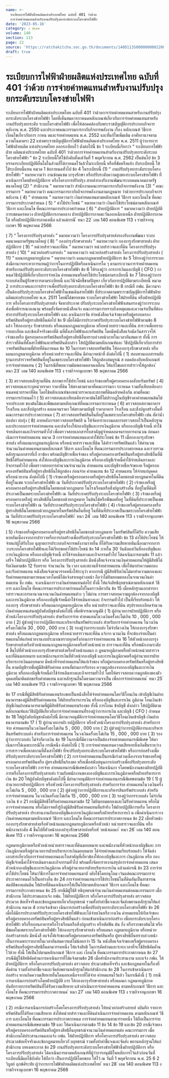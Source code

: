 ```yaml
---
name: >-
  ระเบียบการไฟฟ้าฝ่ายผลิตแห่งประเทศไทย ฉบับที่ 401 ว่าด้วย 
  การจ่ายค่าทดแทนสำหรับงานปรับปรุงยกระดับระบบโครงข่ายไฟฟ้า
date: '2023-05-16'
category: ง พิเศษ
volume: 140
section: 113
page: 22
source: 'https://ratchakitcha.soc.go.th/documents/140D113S0000000002200.pdf'
draft: true
---
```


# ระเบียบการไฟฟ้าฝ่ายผลิตแห่งประเทศไทย ฉบับที่ 401 ว่าด้วย  การจ่ายค่าทดแทนสำหรับงานปรับปรุงยกระดับระบบโครงข่ายไฟฟ้า

ระเบียบการไฟฟ้าฝ่ายผลิตแห่งประเทศไทย ฉบับที่ 401 ว่าด้วยการจ่ายค่าทดแทนสาหรับงานปรับปรุงยกระดับระบบโครงข่ายไฟฟ้า โดยที่เห็นสมควรกาหนดหลักเกณฑ์เกี่ยวกับการจ่ายค่าทดแทนสาหรับงานปรับปรุงยกระดับ ระบบโครงข่ายไฟฟ้า เพื่อให้สอดคล้องกับพระราชบัญญัติการประกอบกิจการพลังงาน พ.ศ. 2550 และประกาศคณะกรรมการกากับกิจการพลังงาน เรื่อง หลักเกณฑ์ วิธีการ เงื่อนไขเกี่ยวกับการ กาหน ดและจ่ายค่าทดแทน พ.ศ. 2552 และที่แก้ไขเพิ่มเติม อาศัยอานาจตามความในมาตรา 22 แห่งพระราชบัญญัติการไฟฟ้าฝ่ายผลิตแห่งประเทศไทย พ.ศ. 2511 ผู้ว่าการการไฟฟ้าฝ่ายผลิต แห่งประเทศไทย ออกระเบียบไว้ ดังต่อไปนี้ ข้อ 1 ระเบียบนี้เรียกว่า “ ระเบียบการไฟฟ้าฝ่าย ผลิตแห่งประเทศไทย ฉบับที่ 401 ว่าด้วยการจ่ายค่าทดแทนสำหรับงานปรับปรุงยกระดับระบบโครงข่ายไฟฟ้า ” ข้อ 2 ระเบียบนี้ให้ใช้บังคับตั้งแต่วันที่ 1 พฤศจิกายน พ.ศ. 2562 เป็นต้นไป ข้อ 3 บรรดาระเบียบปฏิบัติอื่นใดในส่วนที่ได้กาหนดไว้แล้วในระเบียบนี้ หรือที่ขัดหรือแย้ง กับระเบียบนี้ ให้ใช้ระเบียบนี้แทน หมวด 1 ข้อกาหนดทั่วไป ข้อ 4 ในระเบียบนี้ (1) “ งานปรับปรุงยกระดับระบบโครงข่ายไฟฟ้า ” หมายความว่า งานซ่อมแซม บารุงรักษา หรือปรับระดับความสูงของระบบโครงข่ายไฟฟ้า ที่ดาเนินการโดยฝ่ายปฏิบัติการ หรือโครงการปรับปรุง สายส่งรองรับงานพัฒนาระบบคมนาคมภาครัฐขนาดใหญ่ (2) “ สำนักงาน ” หมายความว่า สำนักงานคณะกรรมการกากับกิจการพลังงาน (3) “ คณะกรรมการ ” หมายความว่า คณะกรรมการกากับกิจการพลังงานตามกฎหมาย ว่าด้วยการประกอบกิจการพลังงาน ( 4) “ ค่าทดแทน ” หมายความว่า เงินค่าทดแทนตามหลักเกณฑ์ วิธีการ และเงื่อนไข ที่คณะกรรมการประกาศกำหนด ( 5) “ ค่าใช้ประโยชน์ ” หมายความว่า เงินค่าใช้ประโยชน์ตามหลักเกณฑ์ วิธีการ และเงื่อนไข ที่คณะกรรมการประกาศกำหนด ( 6) “ ฝ่ายปฏิบัติการ ” หมายความว่า ฝ่ายปฏิบัติการเขตนครหลวง ฝ่ายปฏิบัติการภาคกลาง ฝ่ายปฏิบัติการภาคตะวันออกเฉียงเหนือ ฝ่ายปฏิบัติการภาคใต้ หรือฝ่ายปฏิบัติการภาคเหนือ แล้วแต่กรณี ้ หนา 22 ่ เลม 140 ตอนพิเศษ 113 ง ราชกิจจานุเบกษา 16 พฤษภาคม 2566

( 7) “ โครงการปรับปรุงสายส่ง ” หมายความว่า โครงการปรับปรุงสายส่งรองรับงานพัฒนา ระบบคมนาคมภาครัฐขนาดใหญ่ ( 8) “ กองบำรุงรักษาสายส่ง ” หมายความว่า กองบารุงรักษาสายส่ง ฝ่ายปฏิบัติการ ( 9) “ หน่วยสำรวจและที่ดิน ” หมายความว่า หน่วยสำรวจและที่ดิน โครงการปรับปรุงสายส่ง ( 10) “ หน่วยก่อสร้างสายส่ง ” หมายความว่า หน่วยก่อสร้างสายส่ง โครงการปรับปรุงสายส่ง ( 11) “ แผนกกฎหมายภูมิภาค ” หมายความว่า แผนกกฎหมายฝ่ายปฏิบัติการ ข้อ 5 ให้รองผู้ว่าการระบบส่งมีอานาจกระทาการแทนผู้ว่าการในการปฏิบัติหรือดาเนินการใด ๆ ตามกระบวนการจ่ายค่าทดแทนสำหรับงานปรับปรุงยกระดับระบบโครงข่ายไฟฟ้า ข้อ 6 ให้รองผู้ว่า การการเงินและบัญชี ( CFO ) กาหนดวิธีปฏิบัติที่เกี่ยวกับการจ่ายเงิน ค่าทดแทนหรือค่าใช้ประโยชน์ตามระเบียบนี้ ข้อ 7 ให้รองผู้ว่าการระบบส่งเป็นผู้รักษาการตามระเบียบนี้ และวินิจฉัยชี้ขาดปัญหา เกี่ยวกับการปฏิบัติตามระเบียบนี้ หมวด 2 การประกาศและการสำรวจเพื่อปรับปรุงยกระดับระบบโครงข่ายไฟฟ้า ข้อ 8 กรณีที่ กฟผ. มีความจาเป็นต้องปรับปรุงระบบโครงข่ายไฟฟ้าในเขตเดินสายไฟฟ้า ที่ประกาศตามพระราชบัญญัติการไฟฟ้าฝ่ายผลิตแห่งประเทศไทย พ.ศ. 2511 โดยมิได้ขยายเขต ระบบโครงข่ายไฟฟ้า ให้ฝ่ายที่ดิน หรือฝ่ายปฏิบัติการ หรือโครงการปรับปรุงสายส่ง จัดทาประกาศ ปรับปรุงระบบโครงข่ายไฟฟ้าเสนอรองผู้ว่าการระบบส่งเพื่อพิจารณาลงนาม พร้อมทั้งจัดทาหนังสือแจ้ง คณะกรรมการทราบถึงเหตุผลและความจำเป็นที่ต้องทำการปรับปรุงระบบโครงข่ายไฟฟ้า และ ดาเนินการจัด ทำหนังสือแจ้งเจ้าของหรือผู้ครอบครองทรัพย์สินหรือผู้ทรงสิทธิอื่นต่อไป ข้อ 9 เมื่อได้มีการประกาศปรับปรุงระบบโครงข่ายไฟฟ้าตามข้อ 8 แล้ว ให้กองบารุง รักษาสายส่ง หรือแผนกกฎหมายภูมิภาค หรือหน่วยสารวจและที่ดิน สารวจเพื่อทราบรายละเอียด และข้อเท็จจริงของที่ดิ นที่ตั้งเสาไฟฟ้าและทรัพย์สิน โดยมีหนังสือแจ้งนัดวันสารวจให้เจ้าของหรือ ผู้ครอบครองทรัพย์สินหรือผู้ทรงสิทธิอื่นทราบล่วงหน้าภายในเวลาอันสมควร ทั้งนี้ การสำรวจที่ดินที่ตั้งเสาไฟฟ้าและทรัพย์สินดังกล่าว ให้ปฏิบัติตามหลักเกณฑ์และ วิธีปฏิบัติเกี่ยวกับการสำร วจทรัพย์สินตามที่ฝ่ายที่ดินกาหนด ข้อ 10 ในการตรวจสอบทรัพย์สิน ให้กองบารุงรักษาสายส่ง หรือแผนกกฎหมายภูมิภาค หรือหน่วยสำรวจและที่ดิน มีอำนาจหน้าที่ ดังต่อไปนี้ ( 1) สอบทานเอกสารหลักฐานการสำรวจทรัพย์สินที่อยู่ในเขตระบบโครงข่ายไฟฟ้า ให้ถูกต้องสมบูรณ์ ส อดคล้องกับหลักเกณฑ์การจ่ายค่าทดแทน ( 2) ในกรณีที่พบความผิดพลาดคลาดเคลื่อน ให้แก้ไขผลการสำรวจให้ถูกต้อง ้ หนา 23 ่ เลม 140 ตอนพิเศษ 113 ง ราชกิจจานุเบกษา 16 พฤษภาคม 2566

( 3) ตรวจสอบหลักฐานที่ดิน สภาพการใช้ประโยชน์ และเจ้าของหรือผู้ครอบครองอสังหาริมทรัพย์ ( 4) ตรวจสอบและระบุหน่วยราคา ราคาที่ดิน ให้ตรงตามราคาที่คณะกรรมกา รกาหนด รวมทั้งเทียบเคียงกาหนดหน่วยราคาที่ดิน โดยใช้หลักเกณฑ์ของหน่วยราคาและสภาพที่ดินคล้ายคลึงกัน ตามที่คณะกรรมการกำหนดไว้ ( 5) ตรวจสอบและเทียบเคียงราคาต้นไม้ที่ไม่ปรากฏในบัญชีราคาค่าทดแทนต้นไม้ จากประเภท ของต้นไม้และพืชผลตามหลักเกณฑ์ที่คณะกรรมการกาหนด ( 6) ตรวจสอบสภาพอาคาร โรงเรือน และสิ่งปลูกสร้าง ตลอดจนราคา ให้ตรงตามบัญชี ราคาอาคาร โรงเรือน และสิ่งปลูกสร้างอื่นที่คณะกรรมการประกาศกาหนด ( 7) ตรวจสอบทรัพย์สินอื่นที่อยู่ในเขตระบบโครงข่ายไฟฟ้า เช่น สัตว์น้ำ บ่อปลา บ่อกุ้ง ( 8) ภายหลังการตรวจสอบทรัพย์สิ น ให้จัดทารายงานผลการตรวจสอบไว้เป็นหลักฐาน และประกอบการจ่ายค่าทดแทน และส่งเรื่องให้กองบัญชีและการเงินภูมิภาค หรือกองบัญชีเจ้าหนี้ ค่าใช้จ่ายเดินทางและกิจกรรมทั่วไป เพื่อตรวจสอบเอกสารใบสาคัญคู่จ่ายตลอดจนรายการคานวณ ก่อนดาเนินการจ่ายค่าทดแทน หมวด 3 การจ่ายค่าทดแทนและค่าใช้ประโยชน์ ข้อ 11 เมื่อกองบารุงรักษาสายส่ง หรือแผนกกฎหมายภูมิภาค หรือหน่วยสารวจและที่ดิน ได้สำรวจทรัพย์สินแล้ว ให้คำนวณจำนวนเงินค่าทดแทนตามหลักเกณฑ์ วิธีการ และเงื่อนไข ที่คณะกรรมการประกาศกาหนด และรวบรวมหลักฐานเอกสารที่เกี่ ยวข้อง พร้อมบัญชีรายชื่อเจ้าของ หรือผู้ครอบครองทรัพย์สินหรือผู้ทรงสิทธิอื่นที่มีสิทธิได้รับค่าทดแทน ส่งให้กองบัญชีและการเงินภูมิภาค หรือกองบัญชีเจ้าหนี้ค่าใช้จ่ายเดินทางและกิจกรรมทั่วไป เพื่อตรวจสอบการคำนวณจำนวนเงิน ค่าทดแทน และบัญชีรายชื่อเจ้าของห รือผู้ครอบครองทรัพย์สินหรือผู้ทรงสิทธิอื่นให้ถูกต้อง ก่อนจ่าย ค่าทดแทน ข้อ 12 ค่าทดแทน ให้จ่ายแก่บุคคลหรือหน่วยงาน ดังต่อไปนี้ ( 1) เจ้าของหรือผู้ครอบครองหรือผู้ทรงสิทธิอื่นโดยชอบด้วยกฎหมายในที่ดินที่อยู่ในเขต ระบบโครงข่ายไฟฟ้า ณ วันที่ประกาศปรับปรุงระบบโครงข่ายไฟฟ้า ( 2) เจ้าของหรือผู้ครอบครองหรือผู้ทรงสิทธิอื่นโดยชอบด้วยกฎหมาย ในโรงเรือนหรือสิ่งปลูกสร้างอื่น ที่อยู่ในที่ดินที่ประกาศเป็นเขตระบบโครงข่ายไฟฟ้า ณ วันที่ประกาศปรับปรุงระบบโครงข่ายไฟฟ้า ( 3) เจ้าของหรือผู้ครอบครองหรือผู้ ทรงสิทธิอื่นโดยชอบด้วยกฎหมาย ในต้นไม้หรือพืชผลที่อยู่ ในที่ดินที่ประกาศเป็นเขตระบบโครงข่ายไฟฟ้า ณ วันที่ประกาศปรับปรุงระบบโครงข่ายไฟฟ้า ( 4) เจ้าของหรือผู้ครอบครองหรือผู้ทรงสิทธิอื่นโดยชอบด้วยกฎหมายในทรัพย์สินอื่นที่อยู่ ในที่ดินที่ประกาศเป็นเขตระบบโครงข่ำยไฟฟ้า ณ วันที่ประกาศปรับปรุงระบบโครงข่ายไฟฟ้า ้ หนา 24 ่ เลม 140 ตอนพิเศษ 113 ง ราชกิจจานุเบกษา 16 พฤษภาคม 2566

( 5) เจ้าของหรือผู้ครอบครองหรือผู้ทรงสิทธิอื่นโดยชอบด้วยกฎหมาย ในทรัพย์สินที่ได้รับ ความเสียหายอันเนื่องจากการสำรวจหรือการก่อสร้างเพื่อปรับปรุงระบบโครงข่ายไฟฟ้า ข้อ 13 ค่าใช้ประโยชน์ ให้จ่ายแก่ผู้ได้รับใบอ นุญาตการประกอบกิจการพลังงานรายอื่น ที่ได้รับความเสียหายอันเนื่องมาจากการวางระบบโครงข่ายไฟฟ้าและได้เรียกขอค่าใช้ประโยชน์ ข้อ 14 ภายใน 30 วันนับแต่วันที่กองบัญชีและการเงินภูมิภาค หรือกองบัญชีเจ้าหนี้ ค่าใช้จ่ายเดินทางและกิจกรรมทั่วไป ได้ดาเนินการตามข้อ 11 แล้วเสร็จ ให้ฝ่ายปฏิบัติการ หรือ โครงการปรับปรุงสายส่ง มีหนังสือแจ้งจานวนเงินค่าทดแทนให้ผู้มีสิทธิได้รับเงินตามข้อ 12 รับทราบ จำนวนเงิน วัน เวลา และสถานที่จ่ายค่าทดแทน เพื่อให้มาทำความตกลงและรับค่าทดแทน หนังสือแจ้งตามวรรคหนึ่งให้ระบุว่า หากกรณี ผู้มีสิทธิรับเงินไม่มาทำความตกลงและ รับค่าทดแทนตามกาหนดเวลาโดยมิได้แจ้งสาเหตุล่วงหน้า ถือว่าไม่ยินยอมตกลงในจานวนเงินค่าทดแทน ซึ่ง กฟผ. จะดาเนินการวางเงินค่าทดแทนต่อไป ทั้งนี้ ให้แจ้งสิทธิอุทธรณ์ตามหลักเกณฑ์ วิธีการ และเงื่อนไข ที่คณะกรรมการประกาศกำหนดไปในคราวเดียวกัน ข้อ 15 เมื่อหลักฐานเอกสารการสารวจและการคานวณจานวนเงินค่าทดแทนต่าง ๆ ได้ผ่าน การตรวจสอบความถูกต้องจากกองบัญชีและการเงินภูมิภาค หรือกองบัญชีเจ้าหนี้ค่าใช้จ่ายเดินทางและ กิจกรรมทั่วไป เป็นที่เรียบร้อยแล้ว ให้กองบารุ งรักษาสายส่ง หรือแผนกกฎหมายภูมิภาค หรือ หน่วยสำรวจและที่ดิน สรุปรายละเอียดจำนวนเงินค่าทดแทนเสนอผู้บังคับบัญชาดังต่อไปนี้ เพื่อพิจารณาอนุมัติ ( 1) ผู้อำนวยการฝ่ายปฏิบัติการ หรือหัวหน้าโครงการปรับปรุงสายส่ง สำหรับการจ่าย ค่าทดแทนในวงเงินครั้งละไม่เกิน 10 , 000 , 000 บาท ( 2) ผู้ช่วยผู้ว่าการปฏิบัติการและบริหารสินทรัพย์ระบบส่ง สำหรับการจ่ายค่าทดแทน ในวงเงินครั้งละไม่เกิน 30 , 000 , 000 บาท ( 3) รองผู้ว่าการระบบส่ง ไม่จำกัดวงเงิน ให้กองบารุงรักษาสายส่ง หรือแผนกกฎหมายภูมิภาค หรือหน่วยสารวจและที่ดิน แจ้งจา นวนเงิน ที่จะต้องจ่ายเป็นค่าทดแทนให้แก่หน่วยงานงบประมาณทราบทุกครั้งก่อนการจ่ายค่าทดแทน ข้อ 16 ให้หัวหน้ากองบารุงรักษาสายส่งหรือหัวหน้าแผนกกฎหมายภูมิภาคหรือหัวหน้าหน่วย สารวจและที่ดิน หรือพนักงานระดับ 4 ขึ้นไปที่หัวหน้ากองบารุงรักษาสายส่งหรือหัวหน้าแผนก ก ฎหมายภูมิภาคหรือหัวหน้าหน่วยสารวจและที่ดินมอบหมาย และพนักงานการเงินที่หัวหน้ากองบัญชี และการเงินภูมิภาคหรือผู้อำนวยการฝ่ายบริหารการเงินมอบหมาย มีหน้าที่จ่ายค่าทดแทนให้แก่เจ้าของ หรือผู้ครอบครองทรัพย์สินหรือผู้ทรงสิทธิอื่น ตามบัญชีรายชื่อผู้มีสิทธิรับค่าทด แทนที่ผ่านการรับรอง ความถูกต้องจากกองบัญชีและการเงินภูมิภาค หรือกองบัญชีเจ้าหนี้ค่าใช้จ่ายเดินทางและกิจกรรมทั่วไป โดยให้ตรวจสอบความถูกต้องของตัวบุคคลที่มาติดต่อขอรับค่าทดแทน และหลักฐานอื่นใดตามความจาเป็น เพื่อการจ่ายค่าทดแทน ้ หนา 25 ่ เลม 140 ตอนพิเศษ 113 ง ราชกิจจานุเบกษา 16 พฤษภาคม 2566

ข้อ 17 กรณีที่ผู้มีสิทธิรับค่าทดแทนร้องขอเป็นหนังสือให้จ่ายค่าทดแทนโดยวิธีโอนเงิน เข้าบัญชีเงินฝากธนาคารของผู้มีสิทธิรับค่าทดแทน ให้ฝ่ายบริหารการเงิน หรือกองบัญชีและการเงิน ภูมิภาค โอนเงินเข้าบัญชีเงินฝากธนาคารตามที่ผู้มีสิทธิรับค่าทดแทนร้องขอ ทั้งนี้ การโอนเ ข้าบัญชี ดังกล่าว ให้ปฏิบัติตามหลักเกณฑ์และวิธีปฏิบัติเกี่ยวกับการจ่ายค่าทดแทนที่รองผู้ว่าการการเงิน และบัญชี ( CFO ) กำหนด ข้อ 18 ให้ผู้บังคับบัญชาดังต่อไปนี้ มีอานาจอนุมัติการจ่ายค่าทดแทนโดยวิธีโอนเงินเข้าบัญชี เงินฝากธนาคารตามข้อ 17 ( 1) ผู้อำนวยการฝ่า ยปฏิบัติการ หรือหัวหน้าโครงการปรับปรุงสายส่ง สำหรับการจ่าย ค่าทดแทนในวงเงินครั้งละไม่เกิน 5 , 000 , 000 บาท ( 2) ผู้ช่วยผู้ว่าการปฏิบัติการและบริหารสินทรัพย์ระบบส่ง สำหรับการจ่ายค่าทดแทน ในวงเงินครั้งละไม่เกิน 15 , 000 , 000 บาท ( 3) รองผู้ว่าการระบบส่ง ไม่จำกัดวงเงิน ข้อ 19 ในกรณีที่มีความจาเป็นต้องจ่ายค่าทดแทนกรณีพิเศษ ให้ดาเนินการได้เฉพาะกรณีใด กรณีหนึ่ง ดังต่อไปนี้ ( 1) การจ่ายค่าทดแทนความเสียหายซึ่งเกิดขึ้นระหว่างการสารวจเพื่อหาสถานที่ตั้งเสาไฟฟ้า ที่จะปรับปรุงยกระดับระบบโครงข่ายไฟฟ้า หรือการก่อสร้ำงเพื่อปรับปรุงยกระดับระบบโครงข่ายไฟฟ้า ( 2) การจ่ายค่าทดแทนเป็นกรณีเร่งด่วนเนื่องจากเจ้าของหรือผู้ครอบครองทรัพย์สินหรือ ผู้ทรงสิทธิอื่นร้องขอ หรือเพื่อสนับสนุนการก่อสร้างเพื่อปรับปรุงยกระดับระบบโครงข่ายไฟฟ้า การจ่าย ค่าทดแทนกรณีพิเศษดังกล่าว ให้ดาเนินกา รโดยพนักงานของฝ่ายปฏิบัติการหรือโครงการปรับปรุงสายส่ง ร่วมกับพนักงานของกองบัญชีและการเงินภูมิภาคหรือฝ่ายบริหารการเงิน ข้อ 20 ให้ผู้บังคับบัญชาดังต่อไปนี้ มีอำนาจอนุมัติการจ่ายค่าทดแทนกรณีพิเศษตามข้อ 19 ( 1) ผู้อำนวยการฝ่ายปฏิบัติการ หรือหัวหน้าโครงการปรับปรุงสายส่ง สำหรับการจ่าย ค่าทดแทนในวงเงินครั้งละไม่เกิน 5 , 000 , 000 บาท ( 2) ผู้ช่วยผู้ว่าการปฏิบัติการและบริหารสินทรัพย์ระบบส่ง สำหรับการจ่ายค่าทดแทน ในวงเงินครั้งละไม่เกิน 15 , 000 , 000 บาท ( 3) รองผู้ว่าการระบบส่ง ไม่จำกัดวงเงิน ข้ อ 21 กรณีผู้มีสิทธิได้รับค่าทดแทนตามข้อ 12 ไม่ยินยอมตกลงและไม่รับค่าทดแทน หรือไม่อาจจ่ายค่าทดแทน หรือไม่อาจหยั่งรู้ถึงผู้มีสิทธิรับค่าทดแทนที่แท้จริง ให้ฝ่ายปฏิบัติการหรือ โครงการปรับปรุงสายส่ง ประสานงานกับกองบัญชีและการเงินภูมิภาคหรือฝ่ายบริหารการเงิ น เพื่อดำเนินการวางเงินค่าทดแทนตามหลักเกณฑ์ วิธีการ และเงื่อนไข ที่คณะกรรมการประกาศกาหนด ข้อ 22 เมื่อหัวหน้ากองบารุงรักษาสายส่งหรือหัวหน้าแผนกกฎหมายภูมิภาคหรือหัวหน้า หน่วยสารวจและที่ดิน หรือพนักงานระดับ 4 ขึ้นไปที่หัวหน้ากองบำรุงรักษาสายส่งหรือหั วหน้าแผนก ้ หนา 26 ่ เลม 140 ตอนพิเศษ 113 ง ราชกิจจานุเบกษา 16 พฤษภาคม 2566

กฎหมายภูมิภาคหรือหัวหน้าหน่วยสารวจและที่ดินมอบหมาย และพนักงานที่หัวหน้ากองบัญชีและ การเงินภูมิภาคหรือผู้อำนวยการฝ่ายบริหารการเงินมอบหมาย ได้จ่ายค่าทดแทนเรียบร้อยแล้ว ให้จัดส่ง เอกสารเกี่ยวกับการจ่ายค่าทดแทนและใบสาคัญที่เกี่ยวข้องให้กองบัญชีและการ เงินภูมิภาค หรือ กองบัญชีเจ้าหนี้ค่าใช้จ่ายเดินทางและกิจกรรมทั่วไป พร้อมทั้งจัดทารายงานสรุปการจ่ายค่าทดแทน เสนอหัวหน้ากองบัญชีและการเงินภูมิภาค หรือผู้อำนวยการฝ่ายบริหารการเงิน แล้วแต่กรณี ข้อ 23 การจ่ายค่าใช้ประโยชน์ ให้นาวิธีการในการจ่ายค่าทดแทนมาบั งคับใช้โดยอนุโลม เว้นแต่คณะกรรมการจะประกาศกาหนดไว้เป็นอย่างอื่น ข้อ 24 การจ่ายค่าทดแทนการใช้ประโยชน์ในที่ดินอันเป็นสาธารณสมบัติของแผ่นดิน ให้ฝ่ายที่ดินดาเนินการให้เป็นไปตามหลักเกณฑ์ วิธีการ และเงื่อนไข ที่คณะกรรมการประกาศกาหนด ข้อ 25 กรณีมีผู้ใช้สิ ทธิอุทธรณ์จำนวนเงินค่าทดแทนต่อคณะกรรมการ เมื่อสำนักงาน ได้ประสานและแจ้ง กฟผ. ให้ฝ่ายปฏิบัติการ หรือโครงการปรับปรุงสายส่ง ตรวจสอบ ประมวล ข้อเท็จจริงและข้อกฎหมายเกี่ยวกับอุทธรณ์ รวมทั้งทำคำชี้แจงและจัดส่งพยานหลักฐานให้แก่สำนักงาน หมวด 4 การแจ้งเข้าดา เนินการก่อสร้างเพื่อปรับปรุงยกระดับระบบโครงข่ายไฟฟ้า ข้อ 26 เมื่อได้มีการประกาศปรับปรุงระบบโครงข่ายไฟฟ้าและได้จ่ายเงินหรือวางเงิน ค่าทดแทนให้กับเจ้าของหรือผู้ครอบครองทรัพย์สินหรือผู้ทรงสิทธิอื่นแล้ว ก่อนเข้าดาเนินการก่อสร้าง เพื่อยกระดับระบบโครงข่ายไฟฟ้า หรือรื้อถอนอาคารหรือโรงเรือนหรือสิ่งปลูกสร้าง หรือตัดฟัน ต้น กิ่ง หรือรากของต้นไม้ หรือพืชผลในเขตระบบโครงข่ายไฟฟ้า ให้กองบารุงรักษาสายส่ง หรือแผนก กฎหมายภูมิภาค หรือหน่วยก่อสร้างสายส่ง มีหนังสื อแจ้งให้เจ้าของหรือผู้ครอบครองทรัพย์สินหรือ ผู้ทรงสิทธิอื่นทราบล่วงหน้าเป็นการเฉพาะรายภายในเวลาอันสมควรแต่ไม่น้อยกว่า 15 วัน หนังสือแจ้งเจ้าของหรือผู้ครอบครองทรัพย์สินหรือผู้ทรงสิทธิอื่นตามวรรคหนึ่ง ให้แจ้งสิทธิ ในการคัดค้านและระยะเวลาที่จะใช้สิทธิคัดค้ำนไว้ด้วย ทั้งนี้ ให้เป็นไปตามหลักเกณฑ์ วิธีการ และ เงื่อนไข ที่คณะกรรมการประกาศกาหนด ข้อ 27 กรณีมีผู้ใช้สิทธิคัดค้านการดาเนินการที่ได้แจ้งตามข้อ 26 เมื่อสำนักงานประสานงาน และแจ้ง กฟผ. ให้ฝ่ายปฏิบัติการ หรือโครงการปรับปรุงสายส่ง ตรวจสอบ ประมวลข้อเท็จจริง และข้อกฎหมายในเรื่องที่คัดค้าน รวมทั้งทำคำชี้แจงและจัดส่งพยานหลักฐานให้แก่สำนักงาน ข้อ 28 ในการเข้าดาเนินการก่อสร้าง หากเกิดความเสียหายอื่นใดนอกเหนือจากที่ได้จ่าย ค่าทดแทนไว้แล้ว ในกรณีดังนี้ ( 1) กรณีการดาเนินการก่อสร้างโดยฝ่ายปฏิบัติ การ ให้กองบารุงรักษาสายส่ง หรือแผนก กฎหมายภูมิภาค บันทึกรายการทรัพย์สินที่ได้รับความเสียหาย แล้วดำเนินการจ่ายค่าทดแทน ตามหลักเกณฑ์ วิธีการ และเงื่อนไข ที่คณะกรรมการประกาศกาหนด ้ หนา 27 ่ เลม 140 ตอนพิเศษ 113 ง ราชกิจจานุเบกษา 16 พฤษภาคม 2566

( 2) กรณีการดาเนินการก่อสร้างโดยโครงการปรับปรุงสายส่ง ให้หน่วยก่อสร้างสายส่ งบันทึก รายการทรัพย์สินที่ได้รับความเสียหาย ส่งให้หน่วยสำรวจและที่ดินดำเนินการจ่ายค่าทดแทน ตามหลักเกณฑ์ วิธีการ และเงื่อนไข ที่คณะกรรมการประกาศกาหนด การจ่ายค่าทดแทนตามวรรคหนึ่ง ให้ถือเป็นการจ่ายค่าทดแทนกรณีพิเศษตามข้อ 19 และ ให้ดาเนินการตามข้อ 11 ข้อ 14 ข้อ 19 และข้อ 20 กรณีเจ้าของหรือผู้ครอบครองทรัพย์สินหรือผู้ทรงสิทธิอื่นอุทธรณ์จานวนเงินค่าทดแทนต่อ คณะกรรมการ เมื่อสำนักงานได้ประสานงานและแจ้ง กฟผ. ให้ฝ่ายปฏิบัติการ หรือโครงการปรับปรุงสายส่ง ตรวจสอบ ประมวลข้อเท็จจริงและข้อกฎหมายเกี่ยวกั บอุทธรณ์ รวมทั้งทำคำชี้แจงและจัดส่ง พยานหลักฐานให้แก่สำนักงาน บทเฉพาะกาล ข้อ 29 งานปรับปรุงยกระดับระบบโครงข่ายไฟฟ้าซึ่งฝ่ายปฏิบัติการ หรือโครงการปรับปรุงสายส่ง ได้ดาเนินการตามหลักเกณฑ์ที่ผู้ว่าการอนุมัติในหลักการไว้แล้วก่อนวันที่ระเบียบนี้มีผลใช้บังคับ ให้ถือว่า เป็นการปฏิบัติโดยชอบ ให้ไว้ ณ วันที่ 1 พฤศจิกายน พ.ศ. 25 6 2 วิบูลย์ ฤกษ์ศิระทัย ผู้ว่าการการไฟฟ้าฝ่ายผลิตแห่งประเทศไทย ้ หนา 28 ่ เลม 140 ตอนพิเศษ 113 ง ราชกิจจานุเบกษา 16 พฤษภาคม 2566
